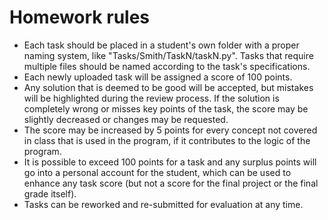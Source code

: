 # Homework rules

- Each task should be placed in a student's own folder with a proper naming system, like "Tasks/Smith/TaskN/taskN.py". Tasks that require multiple files should be named according to the task's specifications.
- Each newly uploaded task will be assigned a score of 100 points.
- Any solution that is deemed to be good will be accepted, but mistakes will be highlighted during the review process. If the solution is completely wrong or misses key points of the task, the score may be slightly decreased or changes may be requested.
- The score may be increased by 5 points for every concept not covered in class that is used in the program, if it contributes to the logic of the program.
- It is possible to exceed 100 points for a task and any surplus points will go into a personal account for the student, which can be used to enhance any task score (but not a score for the final project or the final grade itself).
- Tasks can be reworked and re-submitted for evaluation at any time. 

